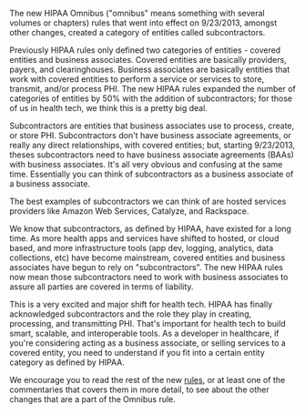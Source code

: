 The new HIPAA Omnibus ("omnibus" means something with several volumes or chapters) rules that went into effect on 9/23/2013, amongst other changes, created a category of entities called subcontractors.

Previously HIPAA rules only defined two categories of entities - covered entities and business associates. Covered entities are basically providers, payers, and clearinghouses. Business associates are basically entities that work with covered entities to perform a service or services to store, transmit, and/or process PHI. The new HIPAA rules expanded the number of categories of entities by 50% with the addition of subcontractors; for those of us in health tech, we think this is a pretty big deal.

Subcontractors are entities that business associates use to process, create, or store PHI. Subcontractors don't have business associate agreements, or really any direct relationships, with covered entities; but, starting 9/23/2013, theses subcontractors need to have business associate agreements (BAAs) with business associates. It's all very obvious and confusing at the same time. Essentially you can think of subcontractors as a business associate of a business associate.

The best examples of subcontractors we can think of are hosted services providers like Amazon Web Services, Catalyze, and Rackspace. 

We know that subcontractors, as defined by HIPAA, have existed for a long time. As more health apps and services have shifted to hosted, or cloud based, and more infrastructure tools (app dev, logging, analytics, data collections, etc) have become mainstream, covered entities and business associates have begun to rely on "subcontractors". The new HIPAA rules now mean those subcontractors need to work with business associates to assure all parties are covered in terms of liability.

This is a very excited and major shift for health tech. HIPAA has finally acknowledged subcontractors and the role they play in creating, processing, and transmitting PHI. That's important for health tech to build smart, scalable, and interoperable tools. As a developer in healthcare, if you're considering acting as a business associate, or selling services to a covered entity, you need to understand if you fit into a certain entity category as defined by HIPAA.

We encourage you to read the rest of the new [rules](http://www.hhs.gov/news/press/2013pres/01/20130117b.html), or at least one of the commentaries that covers them in more detail, to see about the other changes that are a part of the Omnibus rule.